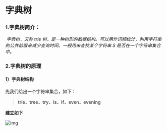 # 字典树

### 1.字典树简介：

​        *字典树，又称 trie 树，是一种树形的数据结构。可以用作词频统计，利用字符串的公共前缀来减少查询时间。一般用来查找某个字符串 S 是否在一个字符串集合中。*



### 2.字典树的原理

#### 1）字典树结构



先我们给出一个字符串集合，如下：

> **trie、tree、try、is、if、even、evening**

**建立如下**

![img](https://img-blog.csdnimg.cn/img_convert/80fb2c20308f0e02d31139a3eed58423.png#pic_center)

